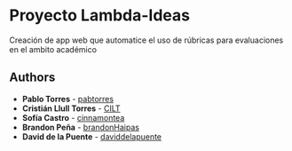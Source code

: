 ﻿# Proyecto Lambda-Ideas
Creación de app web que automatice el uso de rúbricas para evaluaciones en el ambito académico

## Authors

* **Pablo Torres** - [pabtorres](https://github.com/pabtorres)
* **Cristián Llull Torres** - [CILT](https://github.com/CILT)
* **Sofía Castro** - [cinnamontea](https://github.com/cinnamontea)
* **Brandon Peña** - [brandonHaipas](https://github.com/brandonHaipas)
* **David de la Puente** - [daviddelapuente](https://github.com/daviddelapuente)